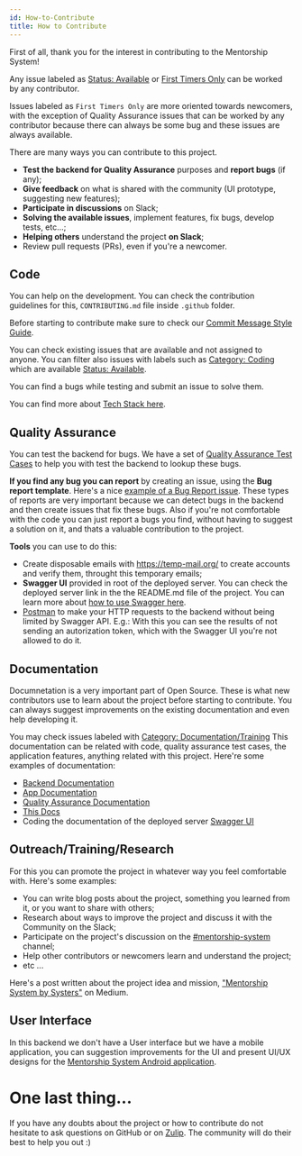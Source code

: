 ```yaml
---
id: How-to-Contribute
title: How to Contribute
---
```

First of all, thank you for the interest in contributing to the Mentorship System!

Any issue labeled as [Status: Available](https://github.com/anitab-org/mentorship-backend/issues?q=is%3Aissue+is%3Aopen+label%3A%22Status%3A+Available%22) or [First Timers Only](https://github.com/anitab-org/mentorship-backend/issues?q=is%3Aissue+is%3Aopen+label%3A%22First+Timers+Only%22) can be worked by any contributor.

Issues labeled as `First Timers Only` are more oriented towards newcomers, with the exception of Quality Assurance issues that can be worked by any contributor because there can always be some bug and these issues are always available.

There are many ways you can contribute to this project.
- **Test the backend for Quality Assurance** purposes and **report bugs** (if any);
- **Give feedback** on what is shared with the community (UI prototype, suggesting new features); 
- **Participate in discussions** on Slack; 
- **Solving the available issues**, implement features, fix bugs, develop tests, etc...;
- **Helping others** understand the project **on Slack**;
- Review pull requests (PRs), even if you're a newcomer.

## Code

You can help on the development. You can check the contribution guidelines for this, `CONTRIBUTING.md` file inside `.github` folder.

Before starting to contribute make sure to check our [Commit Message Style Guide](Commit-Message-Style-Guide).

You can check existing issues that are available and not assigned to anyone. You can filter also issues with labels such as [Category: Coding](https://github.com/anitab-org/mentorship-backend/issues?q=is%3Aissue+is%3Aopen+label%3A%22Category%3A+Coding%22) which are available [Status: Available](https://github.com/anitab-org/mentorship-backend/issues?q=is%3Aissue+is%3Aopen+label%3A%22Status%3A+Available%22).

You can find a bugs while testing and submit an issue to solve them.

You can find more about [Tech Stack here](Tech-Stack).

## Quality Assurance

You can test the backend for bugs. We have a set of [Quality Assurance Test Cases](Quality-Assurance) to help you with test the backend to lookup these bugs.

**If you find any bug you can report** by creating an issue, using the **Bug report template**. Here's a nice [example of a Bug Report issue](https://github.com/anitab-org/mentorship-backend/issues/83). 
These types of reports are very important because we can detect bugs in the backend and then create issues that fix these bugs. Also if you're not comfortable with the code you can just report a bugs you find, without having to suggest a solution on it, and thats a valuable contribution to the project.

**Tools** you can use to do this:
- Create disposable emails with https://temp-mail.org/ to create accounts and verify them, throught this temporary emails; 
- **Swagger UI** provided in root of the deployed server. You can check the deployed server link in the the README.md file of the project. You can learn more about [how to use Swagger here](Using-Backend-Swagger-UI).
- [Postman](https://www.getpostman.com/) to make your HTTP requests to the backend without being limited by Swagger API. E.g.: With this you can see the results of not sending an autorization token, which with the Swagger UI you're not allowed to do it.

## Documentation

Documnetation is a very important part of Open Source. These is what new contributors use to learn about the project before starting to contribute. You can always suggest improvements on the existing documentation and even help developing it.

You may check issues labeled with [Category: Documentation/Training](https://github.com/anitab-org/mentorship-backend/issues?q=is%3Aissue+is%3Aopen+label%3A%22Category%3A+Documentation%2FTraining%22)
This documentation can be related with code, quality assurance test cases, the application features, anything related with this project. Here're some examples of documentation:
- [Backend Documentation](https://docs.google.com/document/d/1qDTJK-ItAaek5ZBSLd4i8ShxLDcU5D2b4ZdIBTNxEJM/edit?usp=sharing)
- [App Documentation](https://docs.google.com/document/d/1RhYMjyd1yhAWarO7spRWOYm-KNgFsO9rNgO6ssnEC-o/edit?usp=sharing)
- [Quality Assurance Documentation](Quality-Assurance)
- [This Docs](/)
- Coding the documentation of the deployed server [Swagger UI](http://systers-mentorship-dev.eu-central-1.elasticbeanstalk.com/)

## Outreach/Training/Research

For this you can promote the project in whatever way you feel comfortable with.
Here's some examples:
- You can write blog posts about the project, something you learned from it, or you want to share with others;
- Research about ways to improve the project and discuss it with the Community on the Slack;
- Participate on the project's discussion on the [#mentorship-system](https://systers-opensource.slack.com/messages/CAE8QK41L) channel;
- Help other contributors or newcomers learn and understand the project;
- etc ...

Here's a post written about the project idea and mission, ["Mentorship System by Systers"](https://medium.com/systers-opensource/mentorship-system-by-systers-52dbe1275d9f) on Medium.

## User Interface

In this backend we don't have a User interface but we have a mobile application, you can suggestion improvements for the UI and present UI/UX designs for the [Mentorship System Android application](https://github.com/anitab-org/mentorship-android).

# One last thing...

If you have any doubts about the project or how to contribute do not hesitate to ask questions on GitHub or on [Zulip](https://anitab-org.zulipchat.com/). The community will do their best to help you out :)
